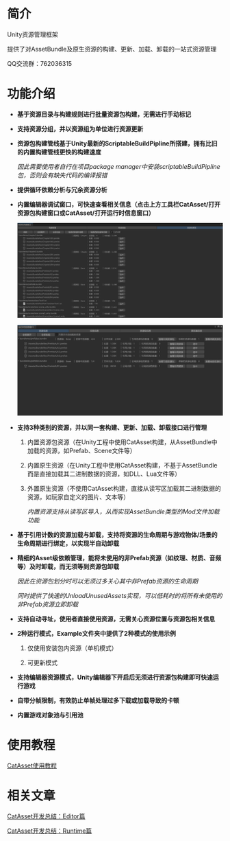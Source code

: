 # 简介
Unity资源管理框架

提供了对AssetBundle及原生资源的构建、更新、加载、卸载的一站式资源管理

QQ交流群：762036315

# 功能介绍

- **基于资源目录与构建规则进行批量资源包构建，无需进行手动标记**

  

- **支持资源分组，并以资源组为单位进行资源更新**

  

- **资源包构建管线基于Unity最新的ScriptableBuildPipline所搭建，拥有比旧的内置构建管线更快的构建速度**

  *因此需要使用者自行在项目package manager中安装scriptableBuildPipline包，否则会有缺失代码的编译报错*

  

- **提供循环依赖分析与冗余资源分析**

  

- **内置编辑器调试窗口，可快速查看相关信息（点击上方工具栏CatAsset/打开资源包构建窗口或CatAsset/打开运行时信息窗口）**

  ![](https://github.com/CatImmortal/CatAsset/raw/main/ImageRes/Image_01.png)

  ![](https://github.com/CatImmortal/CatAsset/raw/main/ImageRes/Image_02.png)

  

- **支持3种类别的资源，并以同一套构建、更新、加载、卸载接口进行管理**

  1. 内置资源包资源（在Unity工程中使用CatAsset构建，从AssetBundle中加载的资源，如Prefab、Scene文件等）

  2. 内置原生资源（在Unity工程中使用CatAsset构建，不基于AssetBundle而是直接加载其二进制数据的资源，如DLL、Lua文件等）

  3. 外置原生资源（不使用CatAsset构建，直接从读写区加载其二进制数据的资源，如玩家自定义的图片、文本等）

     

     *内置资源支持从读写区导入，从而实现AssetBundle类型的Mod文件加载功能*

     

- **基于引用计数的资源加载与卸载，支持将资源的生命周期与游戏物体/场景的生命周期进行绑定，以实现半自动卸载**

  

- **精细的Asset级依赖管理，能将未使用的非Prefab资源（如纹理、材质、音频等）及时卸载，而无须等到资源包卸载**

  *因此在资源包划分时可以无须过多关心其中非Prefab资源的生命周期*

  *同时提供了快速的UnloadUnusedAssets实现，可以低耗时的将所有未使用的非Prefab资源立即卸载*

  

- **支持自动寻址，使用者直接使用资源，无需关心资源位置与资源包相关信息**

  

- **2种运行模式，Example文件夹中提供了2种模式的使用示例**

  1. 仅使用安装包内资源（单机模式）

  2. 可更新模式

     

- **支持编辑器资源模式，Unity编辑器下开启后无须进行资源包构建即可快速运行游戏**

  

- **自带分帧限制，有效防止单帧处理过多下载或加载导致的卡顿**

  

- **内置游戏对象池与引用池**



# 使用教程

[CatAsset使用教程](http://cathole.top/2022/08/30/catasset-guide/)



# 相关文章

[CatAsset开发总结：Editor篇](http://cathole.top/2022/09/01/catasset-dev-summary-with-editor/)

[CatAsset开发总结：Runtime篇](http://cathole.top/2022/09/04/catasset-dev-summary-with-runtime/)
